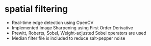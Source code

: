 # spatial filtering

- Real-time edge detection using OpenCV
- Implemented Image Sharpening using First Order Derivative
- Prewitt, Roberts, Sobel, Weight-adjusted Sobel operators are used 
- Median filter file is included to reduce salt-pepper noise